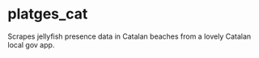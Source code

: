 # platges_cat

Scrapes jellyfish presence data in Catalan beaches from a lovely Catalan local gov app.
